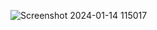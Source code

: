![Screenshot 2024-01-14 115017](https://github.com/Amisha0971/DISPLAY-IMAGE-SWING-JAVA/assets/136344215/b039303b-9ee2-45ed-b427-4bf5a7c7eff1)
